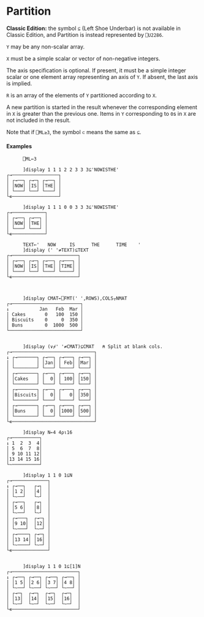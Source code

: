 




<h1 class="heading"><span class="name">Partition</span><span class="command"></span></h1>

**Classic Edition:**  the symbol `⊆` (Left Shoe Underbar) is not available in Classic Edition, and Partition is instead represented by `⎕U2286`.


`Y` may be any non-scalar array.


`X` must be a simple scalar or vector of non-negative integers.


The axis specification is optional.  If present, it must be a simple integer scalar or one element array representing an axis of `Y`.  If absent, the last axis is implied.


`R` is an array of the elements of `Y` partitioned according to `X`.


A new partition is started in the result whenever the corresponding element in `X` is greater than the previous one. Items in `Y` corresponding to `0`s in `X` are not included in the result.


Note that if `⎕ML≥3`, the symbol `⊂` means the same as `⊆`.


#### Examples
```apl
      ⎕ML←3
 
      ]display 1 1 1 2 2 3 3 3⊆'NOWISTHE'
┌→─────────────────┐
│ ┌→──┐ ┌→─┐ ┌→──┐ │
│ │NOW│ │IS│ │THE│ │
│ └───┘ └──┘ └───┘ │
└∊─────────────────┘
 
      ]display 1 1 1 0 0 3 3 3⊆'NOWISTHE'
┌→────────────┐
│ ┌→──┐ ┌→──┐ │
│ │NOW│ │THE│ │
│ └───┘ └───┘ │
└∊────────────┘
 
      TEXT←'   NOW     IS      THE      TIME    '
      ]display (' '≠TEXT)⊆TEXT
┌→────────────────────────┐
│ ┌→──┐ ┌→─┐ ┌→──┐ ┌→───┐ │
│ │NOW│ │IS│ │THE│ │TIME│ │
│ └───┘ └──┘ └───┘ └────┘ │
└∊────────────────────────┘
 
```
```apl

      ]display CMAT←⎕FMT(' ',ROWS),COLS⍪NMAT
┌→─────────────────────────┐
↓           Jan   Feb  Mar │
│ Cakes       0   100  150 │
│ Biscuits    0     0  350 │
│ Buns        0  1000  500 │
└──────────────────────────┘

```
```apl

      ]display (∨⌿' '≠CMAT)⊆CMAT   ⍝ Split at blank cols.
┌→──────────────────────────────┐
↓ ┌→───────┐ ┌→──┐ ┌→───┐ ┌→──┐ │
│ │        │ │Jan│ │ Feb│ │Mar│ │
│ └────────┘ └───┘ └────┘ └───┘ │
│ ┌→───────┐ ┌→──┐ ┌→───┐ ┌→──┐ │
│ │Cakes   │ │  0│ │ 100│ │150│ │
│ └────────┘ └───┘ └────┘ └───┘ │
│ ┌→───────┐ ┌→──┐ ┌→───┐ ┌→──┐ │
│ │Biscuits│ │  0│ │   0│ │350│ │
│ └────────┘ └───┘ └────┘ └───┘ │
│ ┌→───────┐ ┌→──┐ ┌→───┐ ┌→──┐ │
│ │Buns    │ │  0│ │1000│ │500│ │
│ └────────┘ └───┘ └────┘ └───┘ │
└∊──────────────────────────────┘
 
      ]display N←4 4⍴⍳16
┌→──────────┐
↓ 1  2  3  4│
│ 5  6  7  8│
│ 9 10 11 12│
│13 14 15 16│
└~──────────┘
 
      ]display 1 1 0 1⊆N
┌→─────────────┐
↓ ┌→──┐   ┌→┐  │
│ │1 2│   │4│  │
│ └~──┘   └~┘  │
│ ┌→──┐   ┌→┐  │
│ │5 6│   │8│  │
│ └~──┘   └~┘  │
│ ┌→───┐  ┌→─┐ │
│ │9 10│  │12│ │
│ └~───┘  └~─┘ │
│ ┌→────┐ ┌→─┐ │
│ │13 14│ │16│ │
│ └~────┘ └~─┘ │
└∊─────────────┘

```
```apl
 
      ]display 1 1 0 1⊆[1]N
┌→────────────────────────┐
↓ ┌→──┐ ┌→──┐ ┌→──┐ ┌→──┐ │
│ │1 5│ │2 6│ │3 7│ │4 8│ │
│ └~──┘ └~──┘ └~──┘ └~──┘ │
│ ┌→─┐  ┌→─┐  ┌→─┐  ┌→─┐  │
│ │13│  │14│  │15│  │16│  │
│ └~─┘  └~─┘  └~─┘  └~─┘  │
└∊────────────────────────┘
```


